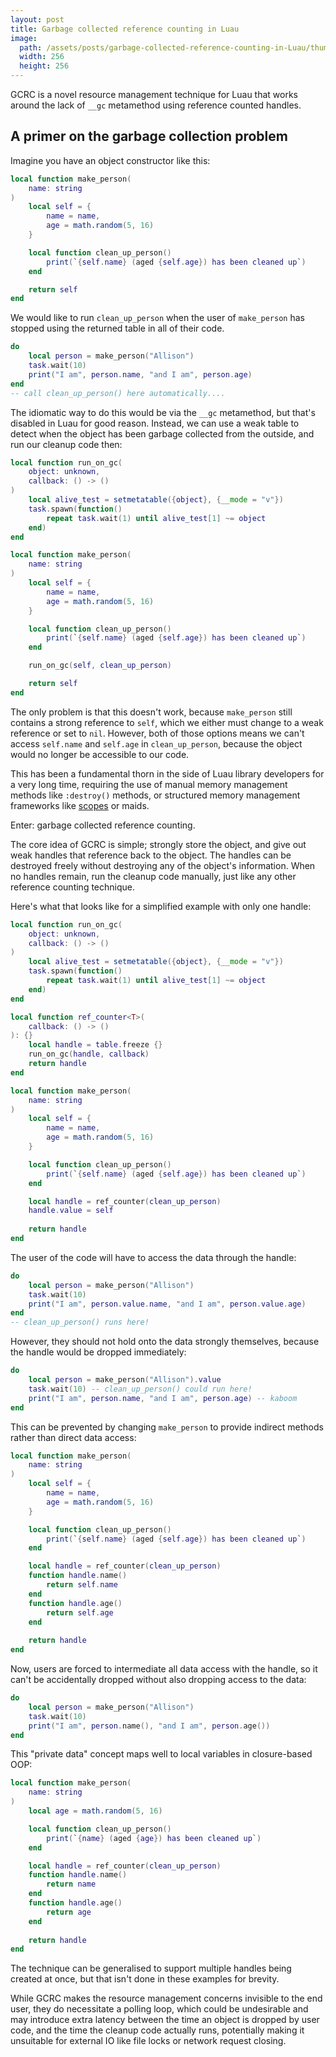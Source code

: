 ```yaml
---
layout: post
title: Garbage collected reference counting in Luau
image:
  path: /assets/posts/garbage-collected-reference-counting-in-Luau/thumb.jpg
  width: 256
  height: 256
---
```

GCRC is a novel resource management technique for Luau that works around the lack of `__gc` metamethod using reference counted handles.

## A primer on the garbage collection problem

Imagine you have an object constructor like this:

```lua
local function make_person(
	name: string
)
	local self = {
		name = name,
		age = math.random(5, 16)
	}

	local function clean_up_person()
		print(`{self.name} (aged {self.age}) has been cleaned up`)
	end

	return self
end
```

We would like to run `clean_up_person` when the user of `make_person` has stopped using the returned table in all of their code.

```lua
do
	local person = make_person("Allison")
	task.wait(10)
	print("I am", person.name, "and I am", person.age)
end
-- call clean_up_person() here automatically....
```

The idiomatic way to do this would be via the `__gc` metamethod, but that's disabled in Luau for good reason. Instead, we can use a weak table to detect when the object has been garbage collected from the outside, and run our cleanup code then:

```lua
local function run_on_gc(
	object: unknown, 
	callback: () -> ()
)
	local alive_test = setmetatable({object}, {__mode = "v"})
	task.spawn(function()
		repeat task.wait(1) until alive_test[1] ~= object
	end)
end

local function make_person(
	name: string
)
	local self = {
		name = name,
		age = math.random(5, 16)
	}

	local function clean_up_person()
		print(`{self.name} (aged {self.age}) has been cleaned up`)
	end

	run_on_gc(self, clean_up_person)

	return self
end
```

The only problem is that this doesn't work, because `make_person` still contains a strong reference to `self`, which we either must change to a weak reference or set to `nil`. However, both of those options means we can't access `self.name` and `self.age` in `clean_up_person`, because the object would no longer be accessible to our code.

This has been a fundamental thorn in the side of Luau library developers for a very long time, requiring the use of manual memory management methods like `:destroy()` methods, or structured memory management frameworks like [scopes](https://fluff.blog/2023/08/30/the-next-ten-years-beyond-maids.html) or maids.

Enter: garbage collected reference counting.

The core idea of GCRC is simple; strongly store the object, and give out weak handles that reference back to the object. The handles can be destroyed freely without destroying any of the object's information. When no handles remain, run the cleanup code manually, just like any other reference counting technique.

Here's what that looks like for a simplified example with only one handle:

```lua
local function run_on_gc(
	object: unknown, 
	callback: () -> ()
)
	local alive_test = setmetatable({object}, {__mode = "v"})
	task.spawn(function()
		repeat task.wait(1) until alive_test[1] ~= object
	end)
end

local function ref_counter<T>(
	callback: () -> ()
): {}
	local handle = table.freeze {}
	run_on_gc(handle, callback)
	return handle
end

local function make_person(
	name: string
)
	local self = {
		name = name,
		age = math.random(5, 16)
	}

	local function clean_up_person()
		print(`{self.name} (aged {self.age}) has been cleaned up`)
	end

	local handle = ref_counter(clean_up_person)
	handle.value = self
	
	return handle
end
```

The user of the code will have to access the data through the handle:

```lua
do
	local person = make_person("Allison")
	task.wait(10)
	print("I am", person.value.name, "and I am", person.value.age)
end
-- clean_up_person() runs here!
```

However, they should not hold onto the data strongly themselves, because the handle would be dropped immediately:

```lua
do
	local person = make_person("Allison").value
	task.wait(10) -- clean_up_person() could run here!
	print("I am", person.name, "and I am", person.age) -- kaboom
end
```

This can be prevented by changing `make_person` to provide indirect methods rather than direct data access:

```lua
local function make_person(
	name: string
)
	local self = {
		name = name,
		age = math.random(5, 16)
	}

	local function clean_up_person()
		print(`{self.name} (aged {self.age}) has been cleaned up`)
	end

	local handle = ref_counter(clean_up_person)
	function handle.name()
		return self.name
	end
	function handle.age()
		return self.age
	end
	
	return handle
end
```

Now, users are forced to intermediate all data access with the handle, so it can't be accidentally dropped without also dropping access to the data:

```lua
do
	local person = make_person("Allison")
	task.wait(10)
	print("I am", person.name(), "and I am", person.age())
end
```

This "private data" concept maps well to local variables in closure-based OOP:

```lua
local function make_person(
	name: string
)
	local age = math.random(5, 16)

	local function clean_up_person()
		print(`{name} (aged {age}) has been cleaned up`)
	end

	local handle = ref_counter(clean_up_person)
	function handle.name()
		return name
	end
	function handle.age()
		return age
	end
	
	return handle
end
```

The technique can be generalised to support multiple handles being created at once, but that isn't done in these examples for brevity.

While GCRC makes the resource management concerns invisible to the end user, they do necessitate a polling loop, which could be undesirable and may introduce extra latency between the time an object is dropped by user code, and the time the cleanup code actually runs, potentially making it unsuitable for external IO like file locks or network request closing.